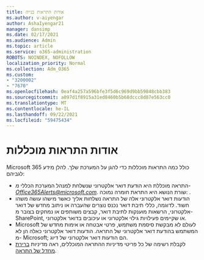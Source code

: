 ```yaml
---
title: אודות התראות בנייה
ms.author: v-aiyengar
author: AshaIyengar21
manager: dansimp
ms.date: 02/17/2021
ms.audience: Admin
ms.topic: article
ms.service: o365-administration
ROBOTS: NOINDEX, NOFOLLOW
localization_priority: Normal
ms.collection: Adm_O365
ms.custom:
- "3200002"
- "7670"
ms.openlocfilehash: 0eaf4a257a596bfe3f5d6c969d9bb59848cbb383
ms.sourcegitcommit: a097d1f8915a31ed8460b5b68dccc8d87e563cc0
ms.translationtype: MT
ms.contentlocale: he-IL
ms.lasthandoff: 09/22/2021
ms.locfileid: "59475434"
---
```

# <a name="about-built-in-alerts"></a>אודות התראות מוכללות

Microsoft 365 כולל כמה התראות מוכללות כדי להגן על המערכת שלך. להלן מידע לגביהם:

- התראה מוכללת היא הודעת דואר אלקטרוני שנשלחת למנהל המערכת הכללי *מ- Office365Alerts@microsoft.com*. שורת הנושא היא התראת חומרה נמוכה: <name of alert policy> .
- הודעות דואר אלקטרוני אלה של התראה נשלחות אליך כאשר מישהו עושה משהו חשוד. לדוגמה, כללי תיבת דואר נכנס נוצרים שהעברה או ניתוב מחדש של דואר אלקטרוני, הרשאות מוענקות לתיבת דואר, קבצים משותפים או נמחקים בצובר מ- SharePoint, או שקיימים פעילויות גילוי אלקטרוני או עיכובים בדואר אלקטרוני.
- Microsoft לעולם לא מבקשת סיסמת משתמש, פרטי אבטחה או אימות מחדש של המשתמש בהודעת דואר אלקטרוני של התראה. הודעות דואר אלקטרוני כאלה הן לא מ- Microsoft; הם הודעות דואר אלקטרוני של דיוג.
- לקבלת רשימה של כל פריטי מדיניות ההתראה המוכללים, ראה מדיניות [ברירת מחדל של התראה](https://go.microsoft.com/fwlink/?linkid=2103170).
